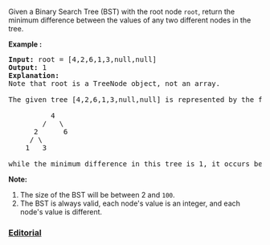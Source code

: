 Given a Binary Search Tree (BST) with the root node `root`, return the minimum difference between the values of any two different nodes in the tree.

**Example :**
<pre>
<b>Input:</b> root = [4,2,6,1,3,null,null]
<b>Output:</b> 1
<b>Explanation:</b>
Note that root is a TreeNode object, not an array.

The given tree [4,2,6,1,3,null,null] is represented by the following diagram:

          4
        /   \
      2      6
     / \    
    1   3  

while the minimum difference in this tree is 1, it occurs between node 1 and node 2, also between node 3 and node 2.
</pre>

**Note:**

 1. The size of the BST will be between 2 and `100`.
 2. The BST is always valid, each node's value is an integer, and each node's value is different.

### [Editorial](https://leetcode.com/articles/minimum-distance-between-bst-nodes/)

